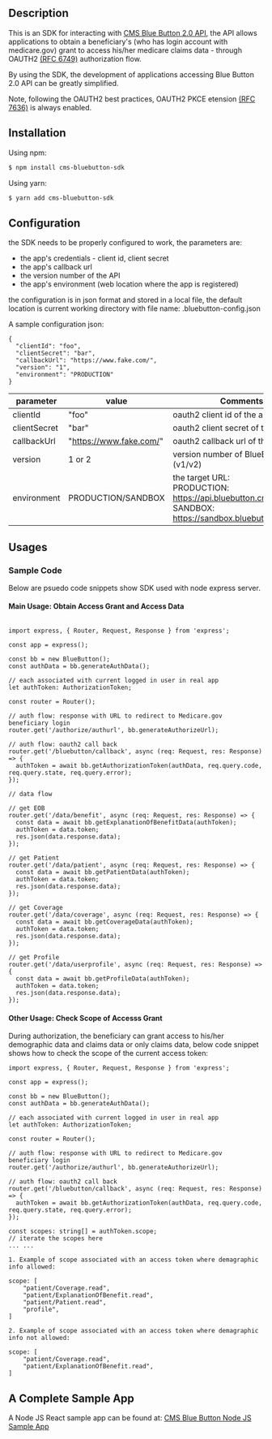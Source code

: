 ## Description

This is an SDK for interacting with [CMS Blue Button 2.0 API](https://bluebutton.cms.gov/developers/),
the API allows applications to obtain a beneficiary's (who has login account with medicare.gov) grant
to access his/her medicare claims data - through OAUTH2 [(RFC 6749)](https://datatracker.ietf.org/doc/html/rfc6749) authorization flow.

By using the SDK, the development of applications accessing Blue Button 2.0 API can be greatly simplified.

Note, following the OAUTH2 best practices, OAUTH2 PKCE etension [(RFC 7636)](https://datatracker.ietf.org/doc/html/rfc7636) is always enabled.

## Installation

Using npm:

```bash
$ npm install cms-bluebutton-sdk
```

Using yarn:

```bash
$ yarn add cms-bluebutton-sdk
```

## Configuration

the SDK needs to be properly configured to work, the parameters are:

- the app's credentials - client id, client secret
- the app's callback url
- the version number of the API
- the app's environment (web location where the app is registered)

the configuration is in json format and stored in a local file, the default location
is current working directory with file name: .bluebutton-config.json

A sample configuration json:

```
{
  "clientId": "foo",
  "clientSecret": "bar",
  "callbackUrl": "https://www.fake.com/",
  "version": "1",
  "environment": "PRODUCTION"
}

```

| parameter    | value                   | Comments                                                                                                     |
| ------------ | ----------------------- | ------------------------------------------------------------------------------------------------------------ |
| clientId     | "foo"                   | oauth2 client id of the app                                                                                  |
| clientSecret | "bar"                   | oauth2 client secret of the app                                                                              |
| callbackUrl  | "https://www.fake.com/" | oauth2 callback url of the app                                                                               |
| version      | 1 or 2                  | version number of BlueButton API (v1/v2)                                                                     |
| environment  | PRODUCTION/SANDBOX      | the target URL:<br>PRODUCTION: https://api.bluebutton.cms.gov<br>SANDBOX: https://sandbox.bluebutton.cms.gov |

## Usages

### Sample Code

Below are psuedo code snippets show SDK used with node express server.

#### Main Usage: Obtain Access Grant and Access Data

```

import express, { Router, Request, Response } from 'express';

const app = express();

const bb = new BlueButton();
const authData = bb.generateAuthData();

// each associated with current logged in user in real app
let authToken: AuthorizationToken;

const router = Router();

// auth flow: response with URL to redirect to Medicare.gov beneficiary login
router.get('/authorize/authurl', bb.generateAuthorizeUrl);

// auth flow: oauth2 call back
router.get('/bluebutton/callback', async (req: Request, res: Response) => {
  authToken = await bb.getAuthorizationToken(authData, req.query.code, req.query.state, req.query.error);
});

// data flow

// get EOB
router.get('/data/benefit', async (req: Request, res: Response) => {
  const data = await bb.getExplanationOfBenefitData(authToken);
  authToken = data.token;
  res.json(data.response.data);
});

// get Patient
router.get('/data/patient', async (req: Request, res: Response) => {
  const data = await bb.getPatientData(authToken);
  authToken = data.token;
  res.json(data.response.data);
});

// get Coverage
router.get('/data/coverage', async (req: Request, res: Response) => {
  const data = await bb.getCoverageData(authToken);
  authToken = data.token;
  res.json(data.response.data);
});

// get Profile
router.get('/data/userprofile', async (req: Request, res: Response) => {
  const data = await bb.getProfileData(authToken);
  authToken = data.token;
  res.json(data.response.data);
});

```

#### Other Usage: Check Scope of Accesss Grant

During authorization, the beneficiary can grant access to his/her demographic data and claims data or only claims data,
below code snippet shows how to check the scope of the current access token:

```
import express, { Router, Request, Response } from 'express';

const app = express();

const bb = new BlueButton();
const authData = bb.generateAuthData();

// each associated with current logged in user in real app
let authToken: AuthorizationToken;

const router = Router();

// auth flow: response with URL to redirect to Medicare.gov beneficiary login
router.get('/authorize/authurl', bb.generateAuthorizeUrl);

// auth flow: oauth2 call back
router.get('/bluebutton/callback', async (req: Request, res: Response) => {
  authToken = await bb.getAuthorizationToken(authData, req.query.code, req.query.state, req.query.error);
});

const scopes: string[] = authToken.scope;
// iterate the scopes here
... ...

1. Example of scope associated with an access token where demagraphic info allowed:

scope: [
    "patient/Coverage.read",
    "patient/ExplanationOfBenefit.read",
    "patient/Patient.read",
    "profile",
]

2. Example of scope associated with an access token where demagraphic info not allowed:

scope: [
    "patient/Coverage.read",
    "patient/ExplanationOfBenefit.read",
]

```

## A Complete Sample App

A Node JS React sample app can be found at:
[CMS Blue Button Node JS Sample App](https://github.com/CMSgov/bluebutton-sample-client-python-react)

